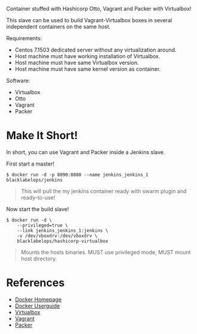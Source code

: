 Container stuffed with Hashicorp Otto, Vagrant and Packer with Virtualbox!

This slave can be used to build Vagrant-Virtualbox boxes in several independent containers on the same host.

Requirements:

  * Centos 7.1503 dedicated server without any virtualization around.
  * Host machine must have working installation of Virtualbox.
  * Host machine must have same Virtualbox version.
  * Host machine must have same kernel version as container.

Software:

  * Virtualbox
  * Otto
  * Vagrant
  * Packer

# Make It Short!

In short, you can use Vagrant and Packer inside a Jenkins slave.

First start a master!

~~~~
$ docker run -d -p 8090:8080 --name jenkins_jenkins_1 blacklabelops/jenkins
~~~~

> This will pull the my jenkins container ready with swarm plugin and ready-to-use!

Now start the build slave!

~~~~
$ docker run -d \
    --privileged=true \
    --link jenkins_jenkins_1:jenkins \
    -v /dev/vboxdrv:/dev/vboxdrv \
    blacklabelops/hashicorp-virtualbox
~~~~

> Mounts the hosts binaries. MUST use privileged mode, MUST mount host directory.

# References

* [Docker Homepage](https://www.docker.com/)
* [Docker Userguide](https://docs.docker.com/userguide/)
* [Virtualbox](https://www.virtualbox.org/)
* [Vagrant](https://www.vagrantup.com/)
* [Packer](https://www.packer.io/)
